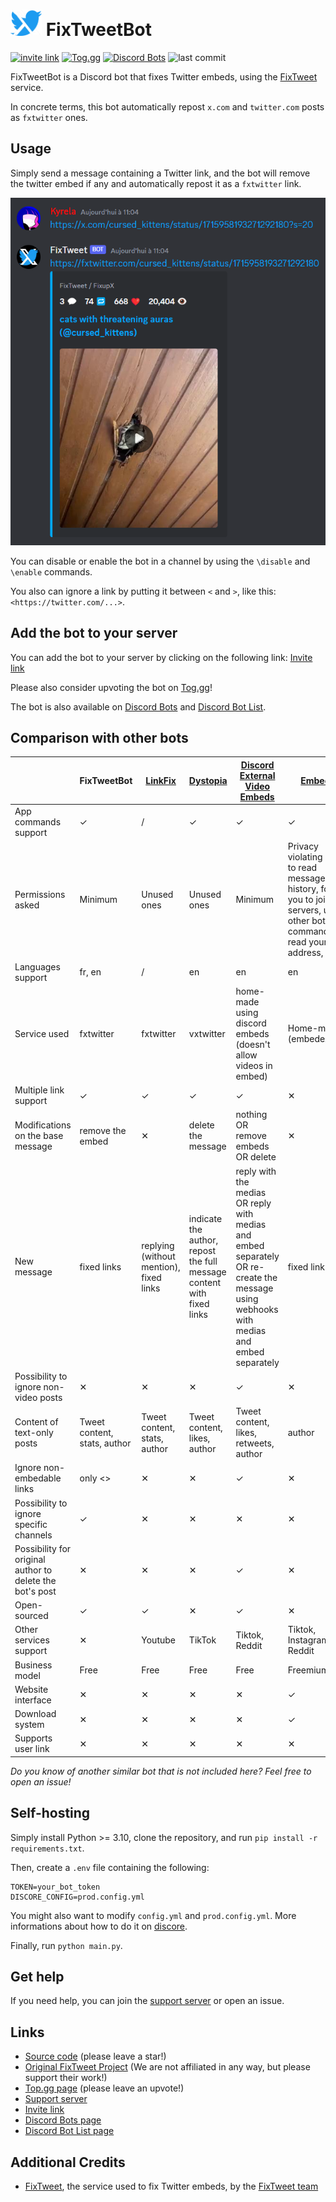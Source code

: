 <span>
    <h1>
        <img src="assets\logo_alpha.png" width="50"/>
        FixTweetBot
    </h1>
</span>

[![invite link](https://img.shields.io/badge/invite_link-blue)](https://discord.com/api/oauth2/authorize?client_id=1164651057243238400&permissions=274877934592&scope=bot%20applications.commands)
[![Tog.gg](https://img.shields.io/badge/Tog.gg-fc3164)](https://top.gg/bot/1164651057243238400)
[![Discord Bots](https://top.gg/api/widget/upvotes/1164651057243238400.svg)](https://top.gg/bot/1164651057243238400)
![last commit](https://img.shields.io/github/last-commit/Kyrela/FixTweetBot)

FixTweetBot is a Discord bot that fixes Twitter embeds, using the
[FixTweet](https://github.com/FixTweet/FixTweet) service.

In concrete terms, this bot automatically repost `x.com` and `twitter.com` posts as `fxtwitter` ones.

## Usage

Simply send a message containing a Twitter link, and the bot will remove the twitter embed if any and automatically
repost it as a `fxtwitter` link.

![usage screenshot](assets/screenshot.png)

You can disable or enable the bot in a channel by using the `\disable` and `\enable` commands.

You also can ignore a link by putting it between `<` and `>`, like this: `<https://twitter.com/...>`.

## Add the bot to your server

You can add the bot to your server by clicking on the following
link: [Invite link](https://discord.com/api/oauth2/authorize?client_id=1164651057243238400&permissions=274877934592&scope=bot%20applications.commands)

Please also consider upvoting the bot on [Tog.gg](https://top.gg/bot/1164651057243238400)!

The bot is also available on
[Discord Bots](https://discord.bots.gg/bots/1164651057243238400) and
[Discord Bot List](https://discord.ly/fixtweet).

## Comparison with other bots

|                                                          | FixTweetBot                  | [LinkFix](https://github.com/podaboutlist/linkfix-for-discord) | [Dystopia](https://top.gg/bot/1038138572613619793)                    | [Discord External Video Embeds](https://github.com/adryd325/discord-twitter-video-embeds)                                                | [EmbedEz](https://embedez.com)                                                                                                        | [TweetEmbedder](https://github.com/PenguinLucky/TweetEmbedder)                |
|----------------------------------------------------------|------------------------------|----------------------------------------------------------------|-----------------------------------------------------------------------|------------------------------------------------------------------------------------------------------------------------------------------|---------------------------------------------------------------------------------------------------------------------------------------|-------------------------------------------------------------------------------|
| App commands support                                     | ✓                            | /                                                              | ✓                                                                     | ✓                                                                                                                                        | ✓                                                                                                                                     | /                                                                             |
| Permissions asked                                        | Minimum                      | Unused ones              <br/>                                 | Unused ones                                                           | Minimum                                                                                                                                  | Privacy violating (ability to read message history, force you to join servers, use other bots commands, read your email address, etc) | Minimum except for a privacy violating one (read message history)             |
| Languages support                                        | fr, en                       | /                                                              | en                                                                    | en                                                                                                                                       | en                                                                                                                                    | /                                                                             |
| Service used                                             | fxtwitter                    | fxtwitter                                                      | vxtwitter                                                             | home-made using discord embeds (doesn't allow videos in embed)                                                                           | Home-made (embedez.com)                                                                                                               | home-made using discord embeds and the fxtwitter api. Doesn't support videos. |
| Multiple link support                                    | ✓                            | ✓                                                              | ✓                                                                     | ✓                                                                                                                                        | ✕                                                                                                                                     | ✓                                                                             |
| Modifications on the base message                        | remove the embed             | ✕                                                              | delete the message                                                    | nothing OR remove embeds OR delete                                                                                                       | ✕                                                                                                                                     | ✕                                                                             |
| New message                                              | fixed links                  | replying (without mention), fixed links                        | indicate the author, repost the full message content with fixed links | reply with the medias OR reply with medias and embed separately OR re-create the message using webhooks with medias and embed separately | fixed link                                                                                                                            | reply with an embed (with videos thumbnails if any video)                     |
| Possibility to ignore non-video posts                    | ✕                            | ✕                                                              | ✕                                                                     | ✓                                                                                                                                        | ✕                                                                                                                                     | ✕                                                                             |
| Content of text-only posts                               | Tweet content, stats, author | Tweet content, stats, author                                   | Tweet content, likes, author                                          | Tweet content, likes, retweets, author                                                                                                   | author                                                                                                                                | Tweet content, likes, retweets, author                                        |
| Ignore non-embedable links                               | only <>                      | ✕                                                              | ✕                                                                     | ✓                                                                                                                                        | ✕                                                                                                                                     | ✕                                                                             |
| Possibility to ignore specific channels                  | ✓                            | ✕                                                              | ✕                                                                     | ✕                                                                                                                                        | ✕                                                                                                                                     | ✕                                                                             |
| Possibility for original author to delete the bot's post | ✕                            | ✕                                                              | ✕                                                                     | ✓                                                                                                                                        | ✕                                                                                                                                     | ✕                                                                             |
| Open-sourced                                             | ✓                            | ✓                                                              | ✕                                                                     | ✓                                                                                                                                        | ✕                                                                                                                                     | ✓                                                                             |
| Other services support                                   | ✕                            | Youtube                                                        | TikTok                                                                | Tiktok, Reddit                                                                                                                           | Tiktok, Instagram, Reddit                                                                                                             | ✕                                                                             |
| Business model                                           | Free                         | Free                                                           | Free                                                                  | Free                                                                                                                                     | Freemium                                                                                                                              | Free                                                                          |
| Website interface                                        | ✕                            | ✕                                                              | ✕                                                                     | ✕                                                                                                                                        | ✓                                                                                                                                     | ✕                                                                             |
| Download system                                          | ✕                            | ✕                                                              | ✕                                                                     | ✕                                                                                                                                        | ✓                                                                                                                                     | ✕                                                                             |
| Supports user link                                       | ✕                            | ✕                                                              | ✕                                                                     | ✕                                                                                                                                        | ✕                                                                                                                                     | ✓                                                                             |

_Do you know of another similar bot that is not included here? Feel free to open an issue!_

## Self-hosting

Simply install Python >= 3.10, clone the repository, and run `pip install -r requirements.txt`.

Then, create a `.env` file containing the following:

```env
TOKEN=your_bot_token
DISCORE_CONFIG=prod.config.yml
```

You might also want to modify `config.yml` and `prod.config.yml`. More informations about how to do it
on [discore](https://github.com/Kyrela/discore).

Finally, run `python main.py`.

## Get help

If you need help, you can join the [support server](https://discord.gg/3ej9JrkF3U) or open an issue.

## Links

- [Source code](https://github.com/Kyrela/FixTweetBot) (please leave a star!)
- [Original FixTweet Project](https://github.com/FixTweet/FixTweet) (We are not affiliated in any way, but please
  support their work!)
- [Top.gg page](https://top.gg/bot/1164651057243238400) (please leave an upvote!)
- [Support server](https://discord.gg/3ej9JrkF3U)
- [Invite link](https://discord.com/api/oauth2/authorize?client_id=1164651057243238400&permissions=274877934592&scope=bot%20applications.commands)
- [Discord Bots page](https://discord.bots.gg/bots/1164651057243238400)
- [Discord Bot List page](https://discord.ly/fixtweet)

## Additional Credits

- [FixTweet](https://github.com/FixTweet/FixTweet/), the service used to fix Twitter embeds, by the
  [FixTweet team](https://github.com/FixTweet)
